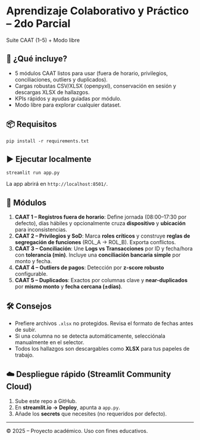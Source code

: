 # Aprendizaje Colaborativo y Práctico – 2do Parcial
Suite CAAT (1–5) + Modo libre

## 🚀 ¿Qué incluye?
- 5 módulos CAAT listos para usar (fuera de horario, privilegios, conciliaciones, outliers y duplicados).
- Cargas robustas CSV/XLSX (openpyxl), conservación en sesión y descargas XLSX de hallazgos.
- KPIs rápidos y ayudas guiadas por módulo.
- Modo libre para explorar cualquier dataset.

## 📦 Requisitos
```
pip install -r requirements.txt
```

## ▶️ Ejecutar localmente
```
streamlit run app.py
```
La app abrirá en `http://localhost:8501/`.

## 🧩 Módulos
1. **CAAT 1 – Registros fuera de horario**: Define jornada (08:00–17:30 por defecto), días hábiles y opcionalmente cruza **dispositivo** y **ubicación** para inconsistencias.
2. **CAAT 2 – Privilegios y SoD**: Marca **roles críticos** y construye **reglas de segregación de funciones** (ROL_A → ROL_B). Exporta conflictos.
3. **CAAT 3 – Conciliación**: Une **Logs vs Transacciones** por ID y fecha/hora con **tolerancia (min)**. Incluye una **conciliación bancaria simple** por monto y fecha.
4. **CAAT 4 – Outliers de pagos**: Detección por **z-score robusto** configurable.
5. **CAAT 5 – Duplicados**: Exactos por columnas clave y **near-duplicados** por **mismo monto** y **fecha cercana (±días)**.

## 🛠 Consejos
- Prefiere archivos `.xlsx` no protegidos. Revisa el formato de fechas antes de subir.
- Si una columna no se detecta automáticamente, selecciónala manualmente en el selector.
- Todos los hallazgos son descargables como **XLSX** para tus papeles de trabajo.

## ☁️ Despliegue rápido (Streamlit Community Cloud)
1. Sube este repo a GitHub.
2. En **streamlit.io → Deploy**, apunta a `app.py`.
3. Añade los **secrets** que necesites (no requeridos por defecto).

---
© 2025 – Proyecto académico. Uso con fines educativos.
